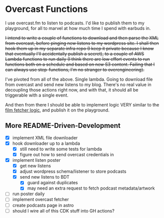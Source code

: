 # Overcast Functions

I use overcast.fm to listen to podcasts. I'd like to publish them to my playground, for all to marvel at how much time I spend with earbuds in.

~~I intend to write a couple of functions to download and then parse the XML from overcast, before pinging new listens to my wordpress site. I shall then hook them up in my separate infra repo (I keep it private because I know that eventually I'll accidentally publish a secret), to a couple of AWS Lambda functions to run daily (I think there are low effort events to run functions both on a schedule and based on new S3 content. Failing that I can always use step-functions, I'm no stranger to overengineering).~~

I've pivoted from all of the above. Single lambda. Going to download file from overcast and send new listens to my blog. There's no real value in decoupling those actions right now, and with that, it should all be triggerable with a single event.

And then from there I should be able to implement logic VERY similar to the [film fetcher logic](https://github.com/SimonS/tdee-plaything/tree/master/packages/film-fetcher), and publish it on the playground.

## More README-Driven-Development

- [x] implement XML file downloader
- [x] hook downloader up to a lambda
  - [x] still need to write some tests for lambda
  - [x] figure out how to send overcast credentials in
- [x] implement listen poster
  - [x] get new listens
  - [x] adjust wordpress schema/listener to store podcasts
  - [x] send new listens to BDT
    - [x] guard against duplicates
    - [x] may need an extra request to fetch podcast metadata/artwork
- [ ] run poster daily
- [ ] implement overcast fetcher
- [ ] create podcasts page in astro
- [ ] should I wire all of this CDK stuff into GH actions?
